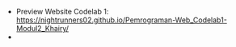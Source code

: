 - Preview Website Codelab 1: https://nightrunners02.github.io/Pemrograman-Web_Codelab1-Modul2_Khairy/
-


